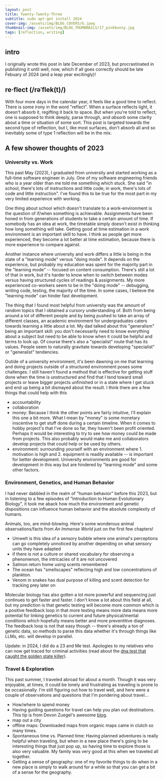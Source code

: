```yaml
---
layout: post
title: Twenty-Twenty-Three
subtitle: sudo apt-get install 2024
cover-img: /assets/img/BLOG_COVERS/G.jpeg
thumbnail-img: /assets/img/BLOG_THUMBNAILS/17_pinkbunny.jpg
tags: [reflection, writing]
---
```


## intro
I originally wrote this post in late December of 2023, but procrastinated in publishing it until well, now, which if all goes correctly should be late Febuary of 2024 (and a leap year excitingly)! 

## re·flect (/rəˈflek(t)/)
With four more days in the calendar year, it feels like a good time to reflect. There is some irony in the word "reflect". When a surface reflects light, it doesn't absorb it, regifting it back to space. But when you're told to reflect, one is supposed to think deeply, parse through, and *absorb* some clarity about a time or situation of some sort. This post is targeted towards the second type of reflection, but I, like most surfaces, don't absorb all and so inevitably some of type 1 reflection will be in the mix.

## A few shower thoughts of 2023

### University vs. Work
This past May (2023), I graduated from university and started working as a full-time software engineer in July. One of my software engineering friends who is a year older than me told me something which stuck. She said "in school, there's lots of instructions and little code; in work, there's lots of code and little instruction". I've found this to be true for the most part in my very limited experience with working.

One thing about school which doesn't translate to a work-environment is the question of if/when something is achievable. Assignments have been honed in from generations of students to take a certain amount of time. If somebody has an idea at work, the timetable simply doesn't exist in thinking how long something will take. Getting good at time estimation in a work environment is an important skill to have. I think as people get more experienced, they become a lot better at time estimation, because there is more experience to compare against.

Another instance where university and work differs a little is being in the state of a "learning mode" versus "doing mode". It depends on the experience, but probably my education was spent for the majority part in the "learning mode" -- focused on content consumption. There's still a lot of that in work, but it's harder to know when to switch between modes versus having structured cycles of readings & assignments. My more experienced co-workers seem to be in the "doing mode" -- debugging, writing code, testing, the majority of the time. In some cases, I believe the "learning mode" can hinder fast development. 

The thing that I found most helpful from university was the amount of random topics that I obtained a cursory understanding of. Both from being around a lot of different people and by being pushed to take an array of different classes, an academic environment for undergraduates caters towards learning a little about a lot. My dad talked about this "generalism" being an important skill: you don't necessarily need to know everything about a subject but need to be able to know when it could be helpful and terms to look up. Of course there's also a "specialist" route that has its values. People seem to naturally gravitate towards developing "specialist" or "generalist" tendencies.  

Outide of a university environment, it's been dawning on me that learning and doing projects outside of a structured environment poses some challenges. I still haven't found a method that is effective for getting stuff done when the time is unstructured and find that I tend toward small projects or leave bigger projects unfinished or in a state where I get stuck and end up being a bit dismayed about the result. I think there are a few things that could help with this
* accountability
* collaboration
* money: Because I think the other points are fairly intuitive, I'll explain this one a bit more. What I mean by "money" is some monetary inscentive to get stuff done during a certain timeline. When it comes to hobby project's that I've done so far, they haven't been profit oriented. Perhaps it would be interesting to try to see how money could be made from projects. This also probably would make me and collaborators develop projects that could help or be used by others.
* environment: surrounding yourself with an environment where 1. motivation is high and 2. equipment is readily available -- is important for better development. University environments are good for development in this way but are hindered by "learning mode" and some other factors.


### Environment, Genetics, and Human Behavior
I had never dabbled in the realm of "human behavior" before this 2023, but in listening to a few episodes of "Introduction to Human Evolutionary Biology", it took me aback how much the environment and genetic dispositions can influence human behavior and the absolute complexity of humans.

Animals, too, are mind-blowing. Here's some wonderous animal observations/facts from *An Immense World* just on the first few chapters!
* Umwelt is this idea of a sensory bubble where one animal's perceptions can go completely unnoticed by another depending on what sensory units they have adapted
* if there is not a culture or shared vocabulary for observing a phenomenon, the intricacies of it are not uncovered 
* Salmon return home using scents remembered
* The ocean has "smellscapes" reflecting high and low concentrations of plankton.
* Venom in snakes has dual purpose of killing and scent detection for tracking prey later on 


Molecular biology has also gotten a lot more powerful and sequencing just continues to get faster and faster. I don't know a lot about this field at all, but my prediction is that genetic testing will become more common which is a positive feedback loop in that more testing means more data means more potential for linking genetics to current and future physical/mental conditions which hopefully means better and more preventitive diagnoses. The feedback loop is not that easy though -- there's already a ton of genetic data, so methods to parse this data whether it's through things like LLMs, etc. will develop in parallel. 

Update: in 2024, I did do a 23 and Me test. Apologies to my relatives who can now get traced for criminal activities (read about the [dna test that caught the golden state killer](https://slate.com/culture/2023/02/dna-testing-gsk-barbara-rae-venter-book-review.html)).

### Travel & Exploration
This past summer, I traveled abroad for about a month. Though it was very enjoyable, at times, it could be lonely and frustrating as traveling is prone to be occasionally. I'm still figuring out how to travel well, and here were a couple of observations and questions that I'm pondering about travel...


* How/where to spend money
* Having guiding questions for travel can help you plan out destinations. This tip is from Devon Zuegel's awesome [blog](https://devonzuegel.com/index.html).
* map out a city
* offline maps: Downloaded maps from organic maps came in clutch so many times.
*  Spontaneous time vs. Planned time: Having planned adventures is really helpful when traveling, but when in a new place there's going to be interesting things that just pop up, so having time to explore those is also very valuable. My family was very good at this when we traveled all together.
* Getting a sense of geography: one of my favorite things to do when in a new place is simply to walk around for a while so that you can get a bit of a sense for the geography. 
